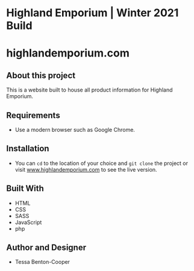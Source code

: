 # Highland Emporium | Winter 2021 Build

# highlandemporium.com

## About this project

This is a website built to house all product information for Highland Emporium. 

## Requirements

- Use a modern browser such as Google Chrome. 

## Installation

- You can `cd` to the location of your choice and `git clone` the project or visit www.highlandemporium.com to see the live version. 

## Built With

- HTML
- CSS
- SASS
- JavaScript
- php

## Author and Designer

- Tessa Benton-Cooper

